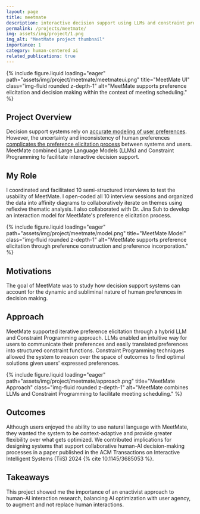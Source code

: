 ```yaml
---
layout: page
title: meetmate
description: interactive decision support using LLMs and constraint programming
permalink: /projects/meetmate/
img: assets/img/project/1.png
img_alt: "MeetMate project thumbnail"
importance: 1
category: human-centered ai
related_publications: true
---
```

<div class="row">
    <div class="col-sm mt-3 mt-md-0">
        {% include figure.liquid loading="eager" path="assets/img/project/meetmate/meetmateui.png" title="MeetMate UI" class="img-fluid rounded z-depth-1" alt="MeetMate supports preference elicitation and decision making within the context of meeting scheduling." %}
    </div>
</div>

## Project Overview
 Decision support systems rely on <a href="https://core.ac.uk/download/pdf/147923741.pdf" target="_blank">accurate modeling of user preferences</a>. However, the uncertainty and inconsistency of human preferences <a href="https://link.springer.com/article/10.1007/s11257-011-9116-6" target="_blank">complicates the preference elicitation process</a> between systems and users. MeetMate combined Large Language Models (LLMs) and Constraint Programming to facilitate interactive decision support.

## My Role
I coordinated and facilitated 10 semi-structured interviews to test the usability of MeetMate. I open-coded all 10 interview sessions and organized the data into affinity diagrams to collaboratively iterate on themes using reflexive thematic analysis. I also collaborated with Dr. Jina Suh to develop an interaction model for MeetMate's preference elicitation process.
<div class="row">
    <div class="col-sm mt-3 mt-md-0">
        {% include figure.liquid loading="eager" path="assets/img/project/meetmate/model.png" title="MeetMate Model" class="img-fluid rounded z-depth-1" alt="MeetMate supports preference elicitation through preference construction and preference incorporation." %}
    </div>
</div>

## Motivations
The goal of MeetMate was to study how decision support systems can account for the dynamic and subliminal nature of human preferences in decision making.

## Approach
MeetMate supported iterative preference elicitation through a hybrid LLM and Constraint Programming approach. LLMs enabled an intuitive way for users to communicate their preferences and easily translated preferences into structured constraint functions. Constraint Programming techniques allowed the system to reason over the space of outcomes to find optimal solutions given users' expressed preferences. 
<div class="row">
    <div class="col-sm mt-3 mt-md-0">
        {% include figure.liquid loading="eager" path="assets/img/project/meetmate/approach.png" title="MeetMate Approach" class="img-fluid rounded z-depth-1" alt="MeetMate combines LLMs and Constraint Programming to facilitate meeting scheduling." %}
    </div>
</div>

## Outcomes
Although users enjoyed the ability to use natural language with MeetMate, they wanted the system to be context-adaptive and provide greater flexibility over what gets optimized. We contributed implications for designing systems that support collaborative human-AI decision-making processes in a paper published in the ACM Transactions on Interactive Intelligent Systems (TiiS) 2024 {% cite 10.1145/3685053 %}.

## Takeaways
This project showed me the importance of an enactivist approach to human-AI interaction research, balancing AI optimization with user agency, to augment and not replace human interactions.


